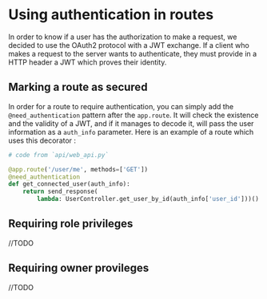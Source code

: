 # Using authentication in routes

In order to know if a user has the authorization to make a request, we decided
to use the OAuth2 protocol with a JWT exchange. If a client who makes a request
to the server wants to authenticate, they must provide in a HTTP header
a JWT which proves their identity.

## Marking a route as secured

In order for a route to require authentication, you can simply add the
`@need_authentication` pattern after the `app.route`. It will check the
existence and the validity of a JWT, and if it manages to decode it, will
pass the user information as a `auth_info` parameter. Here is an example of a route
which uses this decorator :

```python
# code from `api/web_api.py`

@app.route('/user/me', methods=['GET'])
@need_authentication
def get_connected_user(auth_info):
    return send_response(
        lambda: UserController.get_user_by_id(auth_info['user_id']))()
```

## Requiring role privileges

//TODO

## Requiring owner provileges

//TODO
